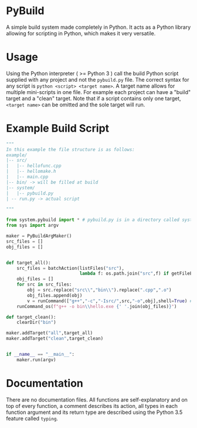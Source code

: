 # PyBuild
A simple build system made completely in Python. It acts as a Python library allowing for scripting in Python, which makes it very versatile.
# Usage
Using the Python interpreter ( >= Python 3 ) call the build Python script supplied with any project and not the `pybuild.py` file. The correct syntax for any script is `python <script> <target name>`. A target name allows for multiple mini-scripts in one file. For example each project can have a "build" target and a "clean" target. Note that if a script contains only one target, `<target name>` can be omitted and the sole target will run.
# Example Build Script
```py
"""
In this example the file structure is as follows:
example/
|-- src/
|   |-- hellofunc.cpp
|   |-- hellomake.h
|   |-- main.cpp
|-- bin/ -> will be filled at build
|-- system/
|   |-- pybuild.py
| -- run.py -> actual script

"""

from system.pybuild import * # pybuild.py is in a directory called system
from sys import argv

maker = PyBuildArgMaker()
src_files = []
obj_files = []


def target_all():
    src_files = batchAction(listFiles("src"),
                            lambda f: os.path.join("src",f) if getFileExtension(f) == ".cpp" else None)
    obj_files = []
    for src in src_files:
        obj = src.replace("src\\","bin\\").replace(".cpp",".o")
        obj_files.append(obj)
        v = runCommand(["g++","-c","-Isrc/",src,"-o",obj],shell=True) # shell = True for windows
    runCommand_os(f"g++ -o bin\\hello.exe {' '.join(obj_files)}")

def target_clean():
    clearDir("bin")

maker.addTarget("all",target_all)
maker.addTarget("clean",target_clean)


if __name__ == "__main__":
    maker.run(argv)


```

# Documentation
There are no documentation files. All functions are self-explanatory and on top of every function, a comment describes its action, all types in each function argument and its return type are described using the Python 3.5 feature called `typing`.

